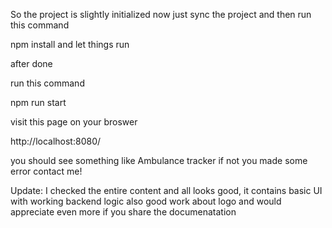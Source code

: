 So the project is slightly initialized
now just sync the project and then 
run this command

npm install
and let things run


after done

run this command

npm run start

visit this page on your broswer

http://localhost:8080/

you should see something like Ambulance tracker
if not you made some error
contact me!

Update: I checked the entire content and all looks good, it contains basic UI with working backend logic also good work about logo and would appreciate even more if you share the documenatation